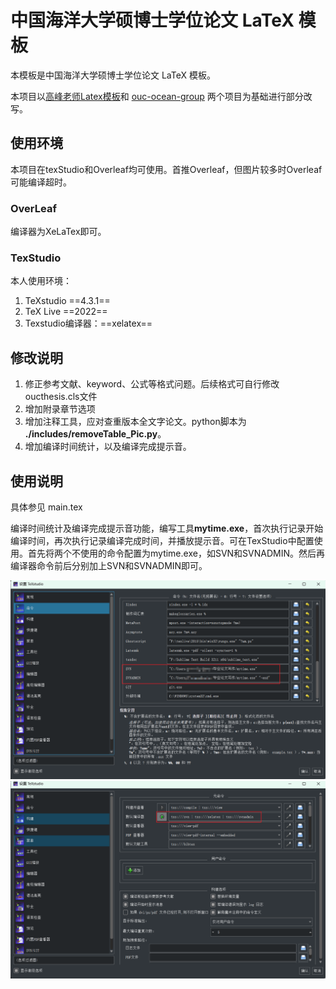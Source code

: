 # 中国海洋大学硕博士学位论文 LaTeX 模板
本模板是中国海洋大学硕博士学位论文 LaTeX 模板。

本项目以[高峰老师Latex模板](https://github.com/summitgao/OUC-LaTex-master)和 [ouc-ocean-group](https://github.com/ouc-ocean-group/oucthesis) 两个项目为基础进行部分改写。

## 使用环境
本项目在texStudio和Overleaf均可使用。首推Overleaf，但图片较多时Overleaf可能编译超时。

### OverLeaf
编译器为XeLaTex即可。

### TexStudio
本人使用环境：
1. TeXstudio ==4.3.1==
2. TeX Live ==2022==
3. Texstudio编译器：==xelatex==

## 修改说明
1. 修正参考文献、keyword、公式等格式问题。后续格式可自行修改oucthesis.cls文件
2. 增加附录章节选项
3. 增加注释工具，应对查重版本全文字论文。python脚本为 **./includes/removeTable_Pic.py**。
4. 增加编译时间统计，以及编译完成提示音。

## 使用说明
具体参见 main.tex

编译时间统计及编译完成提示音功能，编写工具**mytime.exe**，首次执行记录开始编译时间，再次执行记录编译完成时间，并播放提示音。可在TexStudio中配置使用。首先将两个不使用的命令配置为mytime.exe，如SVN和SVNADMIN。然后再编译器命令前后分别加上SVN和SVNADMIN即可。

![配置texstudio的两个命令为mytime.exe](https://github.com/Duola-li/OUC-Latex-Thesis-master/blob/main/Time_statistics/1.png)
![将mytime.exe添加到编译命令中](https://github.com/Duola-li/OUC-Latex-Thesis-master/blob/main/Time_statistics/2.png)